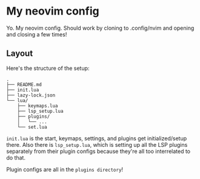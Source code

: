 # My neovim config

Yo. My neovim config. Should work by cloning to .config/nvim and opening and closing a few times!

## Layout

Here's the structure of the setup:

```
.
├── README.md
├── init.lua
├── lazy-lock.json
└── lua/
    ├── keymaps.lua
    ├── lsp_setup.lua
    ├── plugins/
    │   └── ...
    └── set.lua
```

```init.lua``` is the start, keymaps, settings, and plugins get initialized/setup there. Also there is ```lsp_setup.lua```, which is setting up all the LSP plugins separately from their plugin configs because they're all too interrelated to do that.

Plugin configs are all in the ```plugins directory```!
